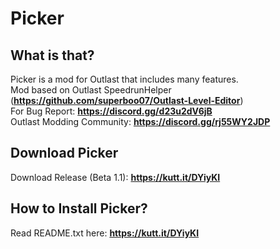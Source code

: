 # Picker
## What is that?

Picker is a mod for Outlast that includes many features. \
Mod based on Outlast SpeedrunHelper (**https://github.com/superboo07/Outlast-Level-Editor**) \
For Bug Report: **https://discord.gg/d23u2dV6jB** \
Outlast Modding Community: **https://discord.gg/rj55WY2JDP**

## Download Picker

Download Release (Beta 1.1): **https://kutt.it/DYiyKI**

## How to Install Picker?

Read README.txt here: **https://kutt.it/DYiyKI**


